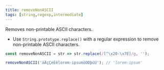```yaml
---
title: removeNonASCII
tags: [string,regexp,intermediate]
---
```


Removes non-printable ASCII characters.

- Use `String.prototype.replace()` with a regular expression to remove non-printable ASCII characters.

```js
const removeNonASCII = str => str.replace(/[^\x20-\x7E]/g, '');
```

```js
removeNonASCII('äÄçÇéÉêlorem-ipsumöÖÐþúÚ'); // 'lorem-ipsum'
```
